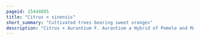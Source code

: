 ```yaml
---
pageid: 15444805
title: "Citrus × sinensis"
short_summary: "Cultivated trees bearing sweet oranges"
description: "Citrus × Aurantium F. Aurantium a Hybrid of Pomelo and Mandarin also known as sweet Oranges is a commonly cultivated Type of Orange that includes valencia Oranges Blood Oranges and navel Oranges."
---
```

